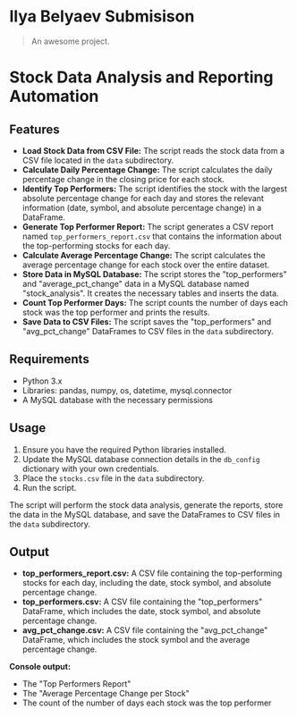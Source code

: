 # Ilya Belyaev Submisison

> An awesome project.

# Stock Data Analysis and Reporting Automation

## Features

- **Load Stock Data from CSV File:** The script reads the stock data from a CSV file located in the `data` subdirectory.
- **Calculate Daily Percentage Change:** The script calculates the daily percentage change in the closing price for each stock.
- **Identify Top Performers:** The script identifies the stock with the largest absolute percentage change for each day and stores the relevant information (date, symbol, and absolute percentage change) in a DataFrame.
- **Generate Top Performer Report:** The script generates a CSV report named `top_performers_report.csv` that contains the information about the top-performing stocks for each day.
- **Calculate Average Percentage Change:** The script calculates the average percentage change for each stock over the entire dataset.
- **Store Data in MySQL Database:** The script stores the "top_performers" and "average_pct_change" data in a MySQL database named "stock_analysis". It creates the necessary tables and inserts the data.
- **Count Top Performer Days:** The script counts the number of days each stock was the top performer and prints the results.
- **Save Data to CSV Files:** The script saves the "top_performers" and "avg_pct_change" DataFrames to CSV files in the `data` subdirectory.

## Requirements

- Python 3.x
- Libraries: pandas, numpy, os, datetime, mysql.connector
- A MySQL database with the necessary permissions

## Usage

1. Ensure you have the required Python libraries installed.
2. Update the MySQL database connection details in the `db_config` dictionary with your own credentials.
3. Place the `stocks.csv` file in the `data` subdirectory.
4. Run the script.

The script will perform the stock data analysis, generate the reports, store the data in the MySQL database, and save the DataFrames to CSV files in the `data` subdirectory.

## Output

- **top_performers_report.csv:** A CSV file containing the top-performing stocks for each day, including the date, stock symbol, and absolute percentage change.
- **top_performers.csv:** A CSV file containing the "top_performers" DataFrame, which includes the date, stock symbol, and absolute percentage change.
- **avg_pct_change.csv:** A CSV file containing the "avg_pct_change" DataFrame, which includes the stock symbol and the average percentage change.

**Console output:**

- The "Top Performers Report"
- The "Average Percentage Change per Stock"
- The count of the number of days each stock was the top performer

